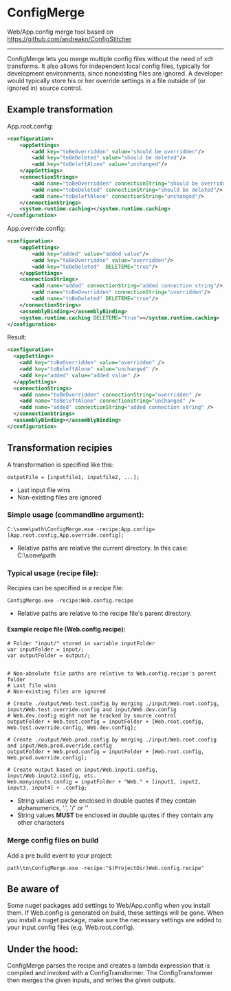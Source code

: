 # ConfigMerge
Web/App.config merge tool based on https://github.com/andreakn/ConfigStitcher

---
ConfigMerge lets you merge multiple config files without the need of xdt transforms. It also allows for independent local config files, typically for development environments, since nonexisting files are ignored. A developer would typically store his or her override settings in a file outside of (or ignored in) source control.

## Example transformation
App.root.config:
```xml
<configuration>
    <appSettings>
        <add key="toBeOverridden" value="should be overridden"/>
        <add key="toBeDeleted" value="should be deleted"/>
        <add key="toBeleftAlone" value="unchanged"/>
    </appSettings>
    <connectionStrings>
        <add name="toBeOverridden" connectionString="should be overridden"/>
        <add name="toBeDeleted" connectionString="should be deleted"/>
        <add name="toBeleftAlone" connectionString="unchanged"/>
    </connectionStrings>
    <system.runtime.caching></system.runtime.caching>
</configuration>
```

App.override.config:
```xml
<configuration>
    <appSettings>
        <add key="added" value="added value"/>
        <add key="toBeOverridden" value="overridden"/>
        <add key="toBeDeleted"  DELETEME="true"/>
    </appSettings>
    <connectionStrings>
        <add name="added" connectionString="added connection string"/>
        <add name="toBeOverridden" connectionString="overridden"/>
        <add name="toBeDeleted" DELETEME="true"/>
    </connectionStrings>
    <assemblyBinding></assemblyBinding>
    <system.runtime.caching DELETEME="true"></system.runtime.caching>
</configuration>
```

Result:
```xml
<configuration>
  <appSettings>
    <add key="toBeOverridden" value="overridden" />
    <add key="toBeleftAlone" value="unchanged" />
    <add key="added" value="added value" />
  </appSettings>
  <connectionStrings>
    <add name="toBeOverridden" connectionString="overridden" />
    <add name="toBeleftAlone" connectionString="unchanged" />
    <add name="added" connectionString="added connection string" />
  </connectionStrings>
  <assemblyBinding></assemblyBinding>
</configuration>
```

## Transformation recipies

A transformation is specified like this:
```
outputFile = [inputfile1, inputfile2, ...];
```

- Last input file wins
- Non-existing files are ignored


### Simple usage (commandline argument):
```
C:\some\path\ConfigMerge.exe -recipe:App.config=[App.root.config,App.override.config];
```

- Relative paths are relative the current directory. In this case: C:\some\path


### Typical usage (recipe file):
Recipies can be specified in a recipe file:

```
ConfigMerge.exe -recipe:Web.config.recipe
```

- Relative paths are relative to the recipe file's parent directory.

#### Example recipe file (Web.config.recipe):
```
# Folder "input/" stored in variable inputFolder
var inputFolder = input/;
var outputFolder = output/;


# Non-absolute file paths are relative to Web.config.recipe's parent folder
# Last file wins
# Non-existing files are ignored

# Create ./output/Web.test.config by merging ./input/Web.root.config, input/Web.test.override.config and input/Web.dev.config
# Web.dev.config might not be tracked by source control
outputFolder + Web.test.config = inputFolder + [Web.root.config, Web.test.override.config, Web.dev.config];

# Create ./output/Web.prod.config by merging ./input/Web.root.config and input/Web.prod.override.config
outputFolder + Web.prod.config = inputFolder + [Web.root.config, Web.prod.override.config];

# Create output based on input/Web.input1.config, input/Web.input2.config, etc.
Web.manyinputs.config = inputFolder + "Web." + [input1, input2, input3, input4] + .config;
```

- String values _may_ be enclosed in double quotes if they contain alphanumerics, '.', '/' or '\'
- String values **MUST** be enclosed in double quotes if they contain any other characters

### Merge config files on build
Add a pre build event to your project:
```
path\to\ConfigMerge.exe -recipe:"$(ProjectDir)Web.config.recipe"
```

## Be aware of
Some nuget packages add settings to Web/App.config when you install them. If Web.config is generated on build, these settings will be gone. When you install a nuget package, make sure the necessary settings are added to your input config files (e.g. Web.root.config).

## Under the hood:
ConfigMerge parses the recipe and creates a lambda expression that is compiled and invoked with a ConfigTransformer. The ConfigTransformer then merges the given inputs, and writes the given outputs.

